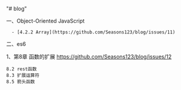 "# blog" 

 一、Object-Oriented JavaScript  
    
      - [4.2.2 Array](https://github.com/Seasons123/blog/issues/11)


二、es6

1、第8章 函数的扩展  https://github.com/Seasons123/blog/issues/12

    8.2 rest函数
    8.3 扩展运算符
    8.5 箭头函数
